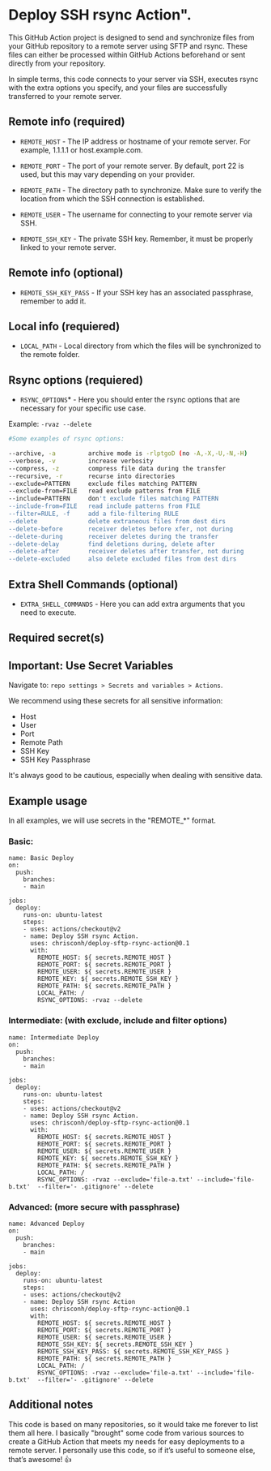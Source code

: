 # Deploy SSH rsync Action".

This GitHub Action project is designed to send and synchronize files from your GitHub repository to a remote server using SFTP and rsync. These files can either be processed within GitHub Actions beforehand or sent directly from your repository.

In simple terms, this code connects to your server via SSH, executes rsync with the extra options you specify, and your files are successfully transferred to your remote server.


## Remote info (required)

- `REMOTE_HOST` - The IP address or hostname of your remote server. For example, 1.1.1.1 or host.example.com.

- `REMOTE_PORT` - The port of your remote server. By default, port 22 is used, but this may vary depending on your provider.

- `REMOTE_PATH` - The directory path to synchronize. Make sure to verify the location from which the SSH connection is established.

- `REMOTE_USER` - The username for connecting to your remote server via SSH.

- `REMOTE_SSH_KEY` - The private SSH key. Remember, it must be properly linked to your remote server.


## Remote info (optional)

- `REMOTE_SSH_KEY_PASS` - If your SSH key has an associated passphrase, remember to add it.


## Local info (requiered)

- `LOCAL_PATH` - Local directory from which the files will be synchronized to the remote folder.


## Rsync options (requiered)

- `RSYNC_OPTIONS`* - Here you should enter the rsync options that are necessary for your specific use case.  

Example: `-rvaz --delete`  

```bash
#Some examples of rsync options:

--archive, -a         archive mode is -rlptgoD (no -A,-X,-U,-N,-H)
--verbose, -v         increase verbosity
--compress, -z        compress file data during the transfer
--recursive, -r       recurse into directories
--exclude=PATTERN     exclude files matching PATTERN
--exclude-from=FILE   read exclude patterns from FILE
--include=PATTERN     don't exclude files matching PATTERN
--include-from=FILE   read include patterns from FILE
--filter=RULE, -f     add a file-filtering RULE
--delete              delete extraneous files from dest dirs
--delete-before       receiver deletes before xfer, not during
--delete-during       receiver deletes during the transfer
--delete-delay        find deletions during, delete after
--delete-after        receiver deletes after transfer, not during
--delete-excluded     also delete excluded files from dest dirs
```

## Extra Shell Commands (optional)

- `EXTRA_SHELL_COMMANDS` - Here you can add extra arguments that you need to execute.  

## Required secret(s)

## Important: Use Secret Variables  

Navigate to: `repo settings > Secrets and variables > Actions`.  

We recommend using these secrets for all sensitive information:  

- Host  
- User  
- Port  
- Remote Path  
- SSH Key  
- SSH Key Passphrase  

It's always good to be cautious, especially when dealing with sensitive data.  

## Example usage

In all examples, we will use secrets in the "REMOTE_*" format.

### Basic:

```
name: Basic Deploy
on:
  push:
    branches:
    - main

jobs:
  deploy:
    runs-on: ubuntu-latest
    steps:
    - uses: actions/checkout@v2
    - name: Deploy SSH rsync Action.
      uses: chrisconh/deploy-sftp-rsync-action@0.1
      with:
        REMOTE_HOST: ${ secrets.REMOTE_HOST }
        REMOTE_PORT: ${ secrets.REMOTE_PORT }
        REMOTE_USER: ${ secrets.REMOTE_USER }
        REMOTE_KEY: ${ secrets.REMOTE_SSH_KEY }
        REMOTE_PATH: ${ secrets.REMOTE_PATH }
        LOCAL_PATH: /
        RSYNC_OPTIONS: -rvaz --delete
```

### Intermediate: (with exclude, include and filter options)

```
name: Intermediate Deploy
on:
  push:
    branches:
    - main

jobs:
  deploy:
    runs-on: ubuntu-latest
    steps:
    - uses: actions/checkout@v2
    - name: Deploy SSH rsync Action.
      uses: chrisconh/deploy-sftp-rsync-action@0.1
      with:
        REMOTE_HOST: ${ secrets.REMOTE_HOST }
        REMOTE_PORT: ${ secrets.REMOTE_PORT }
        REMOTE_USER: ${ secrets.REMOTE_USER }
        REMOTE_KEY: ${ secrets.REMOTE_SSH_KEY }
        REMOTE_PATH: ${ secrets.REMOTE_PATH }
        LOCAL_PATH: /
        RSYNC_OPTIONS: -rvaz --exclude='file-a.txt' --include='file-b.txt'  --filter='- .gitignore' --delete
```

### Advanced: (more secure with passphrase)

```
name: Advanced Deploy
on:
  push:
    branches:
    - main

jobs:
  deploy:
    runs-on: ubuntu-latest
    steps:
    - uses: actions/checkout@v2
    - name: Deploy SSH rsync Action
      uses: chrisconh/deploy-sftp-rsync-action@0.1
      with:
        REMOTE_HOST: ${ secrets.REMOTE_HOST }
        REMOTE_PORT: ${ secrets.REMOTE_PORT }
        REMOTE_USER: ${ secrets.REMOTE_USER }
        REMOTE_SSH_KEY: ${ secrets.REMOTE_SSH_KEY }
        REMOTE_SSH_KEY_PASS: ${ secrets.REMOTE_SSH_KEY_PASS }
        REMOTE_PATH: ${ secrets.REMOTE_PATH }
        LOCAL_PATH: /
        RSYNC_OPTIONS: -rvaz --exclude='file-a.txt' --include='file-b.txt'  --filter='- .gitignore' --delete
```

## Additional notes

This code is based on many repositories, so it would take me forever to list them all here. I basically "brought" some code from various sources to create a GitHub Action that meets my needs for easy deployments to a remote server. I personally use this code, so if it’s useful to someone else, that’s awesome! 👍
